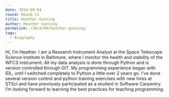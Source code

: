 ```yaml
---
date: 2014-09-04
round: Round 11
title: Heather Gunning
author: Heather Gunning
permalink: /2014/09/heather-gunning/
tags:
  - Biography
---
```

Hi, I&#8217;m Heather. I am a Research Instrument Analyst at the Space Telescope Science Institute in Baltimore, where I monitor the health and stability of the WFC3 instrument. All my data analysis is done through Python and is version controlled through GIT. My programming experience began with IDL, until I switched completely to Python a little over 2 years go. I&#8217;ve done several version control and python training exercises with new hires at STScI and have previously participated as a student in Software Carpentry. I&#8217;m looking forward to learning the best practices for teaching programming.
